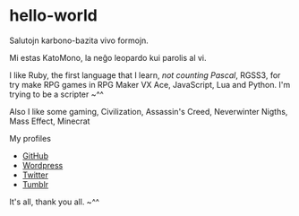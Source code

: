 # hello-world

Salutojn karbono-bazita vivo formojn.

Mi estas KatoMono, la neĝo leopardo kui parolis al vi.

I like Ruby, the first language that I learn, _not counting Pascal_, RGSS3, for try make RPG games in RPG Maker VX Ace, JavaScript, Lua and Python. I'm trying to be a scripter ~^^

Also I like some gaming, Civilization, Assassin's Creed, Neverwinter Nigths, Mass Effect, Minecrat

My profiles
 * [GitHub](https://github.com/k4t0mono)
 * [Wordpress](https://k4t0mono.wordpress.com)
 * [Twitter](http://twitter.com/k4t0mono)
 * [Tumblr](http://k4t0mono.tumblr.com)

It's all, thank you all. ~^^
